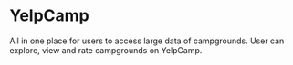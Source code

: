 # YelpCamp
All in one place for users to access large data of campgrounds. User can explore, view and rate campgrounds on YelpCamp.
